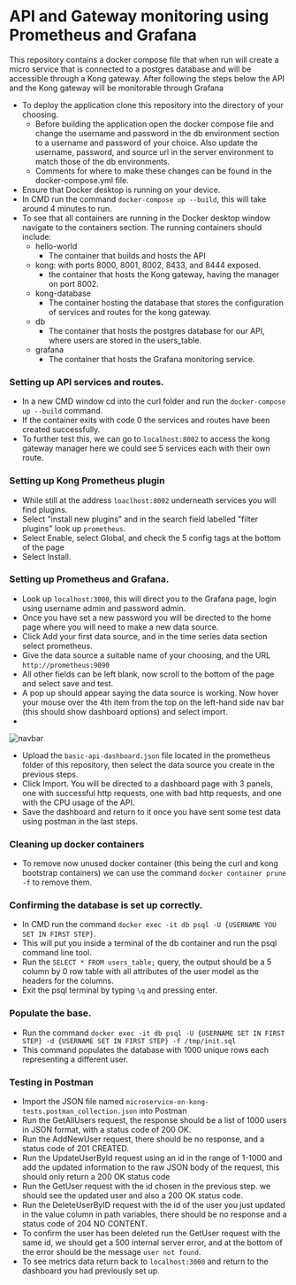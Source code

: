 # API and Gateway monitoring using Prometheus and Grafana 
This repository contains a docker compose file that when run will create a micro service that is connected to a postgres database and will be accessible through a Kong gateway. After following the steps below the API and the Kong gateway will be monitorable  through Grafana 

* To deploy the application clone this repository into the directory of your choosing.
    - Before building the application open the docker compose file and change the username and password in the db environment section to a username and password of your choice. Also update the username, password, and source url in the server environment to match those of the db environments. 
    - Comments for where to make these changes can be found in the docker-compose.yml file. 
* Ensure that Docker desktop is running on your device. 
* In CMD run the command `docker-compose up --build`, this will take around 4 minutes to run.
* To see that all containers are running in the Docker desktop window navigate to the containers section. The running containers should include:
    - hello-world
        * The container that builds and hosts the API
    - kong: with ports 8000, 8001, 8002, 8433, and 8444 exposed.
        * the container that hosts the Kong gateway, having the manager on port 8002.
    - kong-database
        * The container hosting the database that stores the configuration of services and routes for the kong gateway.
    - db
        * The container that hosts the postgres database for our API, where users are stored in the users_table.
    - grafana 
        * The container that hosts the Grafana monitoring service.

### Setting up API services and routes.
* In a new CMD window cd into the curl folder and run the `docker-compose up --build` command.
* If the container exits with code 0 the services and routes have been created successfully.
* To further test this, we can go to `localhost:8002` to access the kong gateway manager here we could see 5 services each with their own route. 

### Setting up Kong Prometheus plugin
* While still at the address `loaclhost:8002` underneath services you will find plugins.
* Select "install new plugins" and in the search field labelled "filter plugins" look up `prometheus`.
* Select Enable, select Global, and check the 5 config tags at the bottom of the page
* Select Install.

### Setting up Prometheus and Grafana.
* Look up `localhost:3000`, this will direct you to the Grafana page, login using username admin and password admin.
* Once you have set a new password you will be directed to the home page where you will need to make a new data source.
* Click Add your first data source, and in the time series data section select prometheus.
* Give the data source a suitable name of your choosing, and the URL `http://prometheus:9090`
* All other fields can be left blank, now scroll to the bottom of the page and select save and test.
* A pop up should appear saying the data source is working. Now hover your mouse over the 4th item from the top on the left-hand side nav bar (this should show dashboard options) and select import.
* 
![navbar](https://github.com/KieranHastingsIW/grafana-prometheus-springboot/blob/master//img/navbar.png)
* Upload the `basic-api-dashboard.json` file located in the prometheus folder of this repository, then select the data source you create in the previous steps.
* Click Import. You will be directed to a dashboard page with 3 panels, one with successful http requests, one with bad http requests, and one with the CPU usage of the API. 
* Save the dashboard and return to it once you have sent some test data using postman in the last steps.



### Cleaning up docker containers
* To remove now unused docker container (this being the curl and kong bootstrap containers) we can use the command `docker container prune -f` to remove them.

### Confirming the database is set up correctly.
* In CMD run the command `docker exec -it db psql -U {USERNAME YOU SET IN FIRST STEP}`.
* This will put you inside a terminal of the db container and run the psql command line tool. 
* Run the `SELECT * FROM users_table;` query, the output should be a 5 column by 0 row table with all attributes of the user model as the headers for the columns.
* Exit the psql terminal by typing `\q` and pressing enter.

### Populate the base.
* Run the command `docker exec -it db psql -U {USERNAME SET IN FIRST STEP} -d {USERNAME SET IN FIRST STEP} -f /tmp/init.sql`
* This command populates the database with 1000 unique rows each representing a different user.

### Testing in Postman
* Import the JSON file named `microservice-on-kong-tests.postman_collection.json` into Postman 
* Run the GetAllUsers request, the response should be a list of 1000 users in JSON format, with a status code of 200 OK.
* Run the AddNewUser request, there should be no response, and a status code of 201 CREATED.
* Run the UpdateUserById request using an id in the range of 1-1000 and add the updated information to the raw JSON body of the request, this should only return a 200 OK status code  
* Run the GetUser request with the id chosen in the previous step. we should see the updated user and also a 200 OK status code.  
* Run the DeleteUserByID request with the id of the user you just updated in the value column in path variables, there should be no response and a status code of 204 NO CONTENT.
* To confirm the user has been deleted run the GetUser request with the same id, we should get a 500 internal server error, and at the bottom of the error should be the message `user not found`.
* To see metrics data return back to `localhost:3000` and return to the dashboard you had previously set up.
